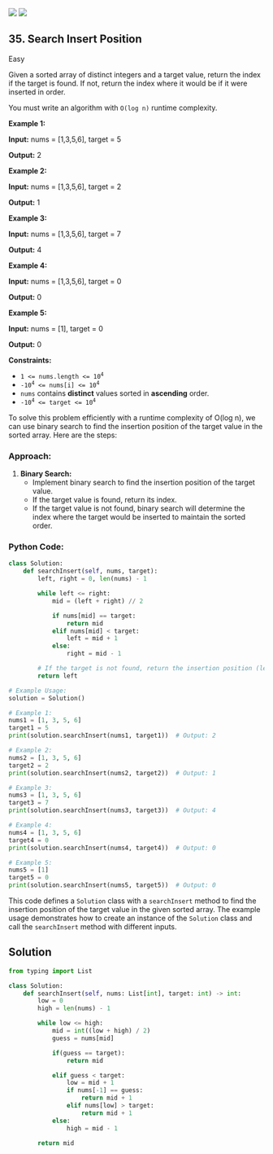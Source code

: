 [![](https://img.shields.io/github/stars/javadev/LeetCode-in-All?label=Stars&style=flat-square)](https://github.com/javadev/LeetCode-in-All)
[![](https://img.shields.io/github/forks/javadev/LeetCode-in-All?label=Fork%20me%20on%20GitHub%20&style=flat-square)](https://github.com/javadev/LeetCode-in-All/fork)

## 35\. Search Insert Position

Easy

Given a sorted array of distinct integers and a target value, return the index if the target is found. If not, return the index where it would be if it were inserted in order.

You must write an algorithm with `O(log n)` runtime complexity.

**Example 1:**

**Input:** nums = [1,3,5,6], target = 5

**Output:** 2 

**Example 2:**

**Input:** nums = [1,3,5,6], target = 2

**Output:** 1 

**Example 3:**

**Input:** nums = [1,3,5,6], target = 7

**Output:** 4 

**Example 4:**

**Input:** nums = [1,3,5,6], target = 0

**Output:** 0 

**Example 5:**

**Input:** nums = [1], target = 0

**Output:** 0 

**Constraints:**

*   <code>1 <= nums.length <= 10<sup>4</sup></code>
*   <code>-10<sup>4</sup> <= nums[i] <= 10<sup>4</sup></code>
*   `nums` contains **distinct** values sorted in **ascending** order.
*   <code>-10<sup>4</sup> <= target <= 10<sup>4</sup></code>

To solve this problem efficiently with a runtime complexity of O(log n), we can use binary search to find the insertion position of the target value in the sorted array. Here are the steps:

### Approach:

1. **Binary Search:**
   - Implement binary search to find the insertion position of the target value.
   - If the target value is found, return its index.
   - If the target value is not found, binary search will determine the index where the target would be inserted to maintain the sorted order.

### Python Code:

```python
class Solution:
    def searchInsert(self, nums, target):
        left, right = 0, len(nums) - 1

        while left <= right:
            mid = (left + right) // 2

            if nums[mid] == target:
                return mid
            elif nums[mid] < target:
                left = mid + 1
            else:
                right = mid - 1

        # If the target is not found, return the insertion position (left).
        return left

# Example Usage:
solution = Solution()

# Example 1:
nums1 = [1, 3, 5, 6]
target1 = 5
print(solution.searchInsert(nums1, target1))  # Output: 2

# Example 2:
nums2 = [1, 3, 5, 6]
target2 = 2
print(solution.searchInsert(nums2, target2))  # Output: 1

# Example 3:
nums3 = [1, 3, 5, 6]
target3 = 7
print(solution.searchInsert(nums3, target3))  # Output: 4

# Example 4:
nums4 = [1, 3, 5, 6]
target4 = 0
print(solution.searchInsert(nums4, target4))  # Output: 0

# Example 5:
nums5 = [1]
target5 = 0
print(solution.searchInsert(nums5, target5))  # Output: 0
```

This code defines a `Solution` class with a `searchInsert` method to find the insertion position of the target value in the given sorted array. The example usage demonstrates how to create an instance of the `Solution` class and call the `searchInsert` method with different inputs.

## Solution

```python
from typing import List

class Solution:
    def searchInsert(self, nums: List[int], target: int) -> int:
        low = 0
        high = len(nums) - 1

        while low <= high:
            mid = int((low + high) / 2)
            guess = nums[mid]

            if(guess == target):
                return mid

            elif guess < target:
                low = mid + 1
                if nums[-1] == guess:
                    return mid + 1
                elif nums[low] > target:
                    return mid + 1              
            else: 
                high = mid - 1
                 
        return mid
```